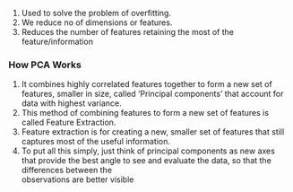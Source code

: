1. Used to solve the problem of overfitting.
2. We reduce no of dimensions or features.
3. Reduces the number of features retaining the most of the feature/information

### How PCA Works
1. It combines highly correlated features together to form a new set of features, smaller in size, called ‘Principal components’ that account for data with highest variance.
2. This method of combining features to form a new set of features is called Feature Extraction.
3. Feature extraction is for creating a new, smaller set of features that still captures most  of the useful information.
4. To put all this simply, just think of principal components as new axes that provide the best angle to see and evaluate the data, so that the differences between the  
observations are better visible